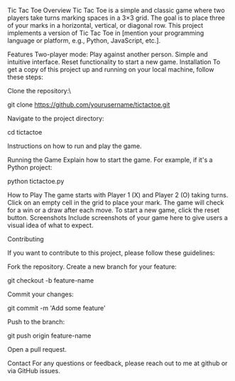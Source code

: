 Tic Tac Toe Overview Tic Tac Toe is a simple and classic game where two players take turns marking spaces in a 3×3 grid. The goal is to place three of your marks in a horizontal, vertical, or diagonal row. This project implements a version of Tic Tac Toe in [mention your programming language or platform, e.g., Python, JavaScript, etc.].

Features Two-player mode: Play against another person. Simple and intuitive interface. Reset functionality to start a new game. Installation To get a copy of this project up and running on your local machine, follow these steps:

Clone the repository:\

git clone https://github.com/yourusername/tictactoe.git

Navigate to the project directory:

cd tictactoe

Instructions on how to run and play the game.

Running the Game Explain how to start the game. For example, if it's a Python project:

python tictactoe.py

How to Play The game starts with Player 1 (X) and Player 2 (O) taking turns. Click on an empty cell in the grid to place your mark. The game will check for a win or a draw after each move. To start a new game, click the reset button. Screenshots Include screenshots of your game here to give users a visual idea of what to expect.

Contributing

If you want to contribute to this project, please follow these guidelines:

Fork the repository. Create a new branch for your feature:

git checkout -b feature-name

Commit your changes:

git commit -m 'Add some feature'

Push to the branch:

git push origin feature-name

Open a pull request.

Contact For any questions or feedback, please reach out to me at github or via GitHub issues.
